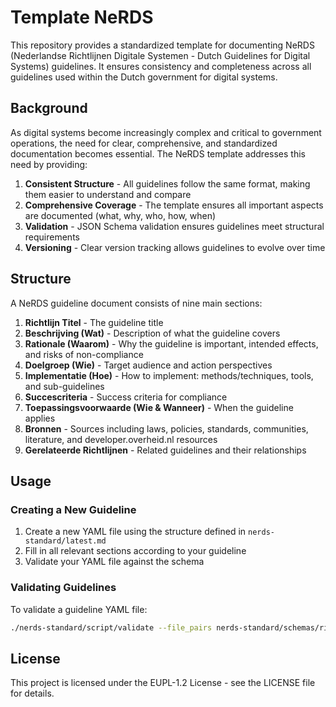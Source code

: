 # Template NeRDS

This repository provides a standardized template for documenting NeRDS (Nederlandse Richtlijnen Digitale Systemen - Dutch Guidelines for Digital Systems) guidelines. It ensures consistency and completeness across all guidelines used within the Dutch government for digital systems.

## Background

As digital systems become increasingly complex and critical to government operations, the need for clear, comprehensive, and standardized documentation becomes essential. The NeRDS template addresses this need by providing:

1. **Consistent Structure** - All guidelines follow the same format, making them easier to understand and compare
2. **Comprehensive Coverage** - The template ensures all important aspects are documented (what, why, who, how, when)
3. **Validation** - JSON Schema validation ensures guidelines meet structural requirements
4. **Versioning** - Clear version tracking allows guidelines to evolve over time

## Structure

A NeRDS guideline document consists of nine main sections:

1. **Richtlijn Titel** - The guideline title
2. **Beschrijving (Wat)** - Description of what the guideline covers
3. **Rationale (Waarom)** - Why the guideline is important, intended effects, and risks of non-compliance
4. **Doelgroep (Wie)** - Target audience and action perspectives
5. **Implementatie (Hoe)** - How to implement: methods/techniques, tools, and sub-guidelines
6. **Succescriteria** - Success criteria for compliance
7. **Toepassingsvoorwaarde (Wie & Wanneer)** - When the guideline applies
8. **Bronnen** - Sources including laws, policies, standards, communities, literature, and developer.overheid.nl resources
9. **Gerelateerde Richtlijnen** - Related guidelines and their relationships

## Usage

### Creating a New Guideline

1. Create a new YAML file using the structure defined in `nerds-standard/latest.md`
2. Fill in all relevant sections according to your guideline
3. Validate your YAML file against the schema

### Validating Guidelines

To validate a guideline YAML file:

```bash
./nerds-standard/script/validate --file_pairs nerds-standard/schemas/richtlijn_schema.json:your-guideline.yaml
```

## License

This project is licensed under the EUPL-1.2 License - see the LICENSE file for details.
